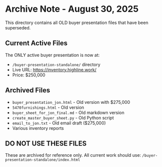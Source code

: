 # Archive Note - August 30, 2025

This directory contains all OLD buyer presentation files that have been superseded.

## Current Active Files
The ONLY active buyer presentation is now at:
- `/buyer-presentation-standalone/` directory
- Live URL: https://inventory.highline.work/
- Price: $250,000

## Archived Files
- `buyer_presentation_jon.html` - Old version with $275,000
- `5470furnishings.html` - Old version  
- `buyer_sheet_for_jon_final.md` - Old markdown version
- `create_master_buyer_sheet.py` - Old Python script
- `email_to_jon.txt` - Old email draft ($275,000)
- Various inventory reports

## DO NOT USE THESE FILES
These are archived for reference only. All current work should use:
`/buyer-presentation-standalone/index.html`